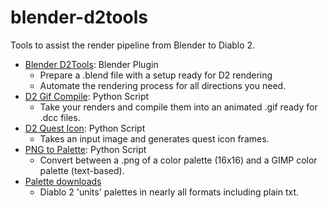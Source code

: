 # blender-d2tools

Tools to assist the render pipeline from Blender to Diablo 2.

- [Blender D2Tools](https://github.com/iuitdebos/blender-d2tools/tree/main/blender-d2tools): Blender Plugin
  - Prepare a .blend file with a setup ready for D2 rendering
  - Automate the rendering process for all directions you need.
- [D2 Gif Compile](https://github.com/iuitdebos/blender-d2tools/tree/main/d2gifcompile): Python Script
  - Take your renders and compile them into an animated .gif ready for .dcc files.
- [D2 Quest Icon](https://github.com/iuitdebos/blender-d2tools/tree/main/d2questicon): Python Script
  - Takes an input image and generates quest icon frames.
- [PNG to Palette](https://github.com/iuitdebos/blender-d2tools/tree/main/png2palette): Python Script
  - Convert between a .png of a color palette (16x16) and a GIMP color palette (text-based).
- [Palette downloads](https://github.com/iuitdebos/blender-d2tools/tree/main/palettes)
  - Diablo 2 'units' palettes in nearly all formats including plain txt.